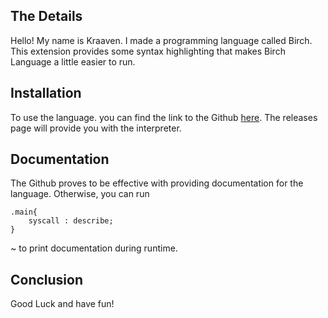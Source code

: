 ## The Details

Hello! My name is Kraaven. I made a programming language called Birch. This extension provides some syntax highlighting that makes Birch Language a little easier to run.

## Installation

To use the language. you can find the link to the Github [here](https://github.com/Kraaven/ProjectBirch). The releases page will provide you with the interpreter.

## Documentation

The Github proves to be effective with providing documentation for the language. Otherwise, you can run

```
.main{
    syscall : describe;
}
```

~ to print documentation during runtime.

## Conclusion

Good Luck and have fun!